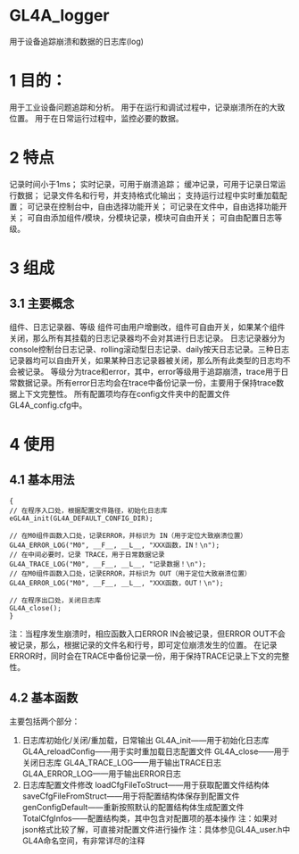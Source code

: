 # GL4A_logger
用于设备追踪崩溃和数据的日志库(log)
# 1 目的：
  用于工业设备问题追踪和分析。
  用于在运行和调试过程中，记录崩溃所在的大致位置。
  用于在日常运行过程中，监控必要的数据。
# 2 特点
记录时间小于1ms；
实时记录，可用于崩溃追踪；
缓冲记录，可用于记录日常运行数据；
记录文件名和行号，并支持格式化输出；
支持运行过程中实时重加载配置；
可记录在控制台中，自由选择功能开关；
可记录在文件中，自由选择功能开关；
可自由添加组件/模块，分模块记录，模块可自由开关；
可自由配置日志等级。
# 3 组成
## 3.1 主要概念
组件、日志记录器、等级
组件可由用户增删改，组件可自由开关，如果某个组件关闭，那么所有其挂载的日志记录器均不会对其进行日志记录。
日志记录器分为console控制台日志记录、rolling滚动型日志记录、daily按天日志记录。三种日志记录器均可以自由开关，如果某种日志记录器被关闭，那么所有此类型的日志均不会被记录。
等级分为trace和error，其中，error等级用于追踪崩溃，trace用于日常数据记录。所有error日志均会在trace中备份记录一份，主要用于保持trace数据上下文完整性。
所有配置项均存在config文件夹中的配置文件GL4A_config.cfg中。
# 4 使用

## 4.1 基本用法
~~~
{
// 在程序入口处，根据配置文件路径，初始化日志库
eGL4A_init(GL4A_DEFAULT_CONFIG_DIR);

// 在M0组件函数入口处，记录ERROR，并标识为 IN（用于定位大致崩溃位置）
GL4A_ERROR_LOG("M0", __F__, __L__, "XXX函数，IN！\n");
// 在中间必要时，记录 TRACE，用于日常数据记录
GL4A_TRACE_LOG("M0", __F__, __L__, "记录数据！\n");
// 在M0组件函数入口处，记录ERROR，并标识为 OUT（用于定位大致崩溃位置）
GL4A_ERROR_LOG("M0", __F__, __L__, "XXX函数，OUT！\n");

// 在程序出口处，关闭日志库
GL4A_close();
}
~~~
注：当程序发生崩溃时，相应函数入口ERROR IN会被记录，但ERROR OUT不会被记录，那么，根据记录的文件名和行号，即可定位崩溃发生的位置。
在记录ERROR时，同时会在TRACE中备份记录一份，用于保持TRACE记录上下文的完整性。
## 4.2 基本函数
主要包括两个部分：
1.	日志库初始化/关闭/重加载，日常输出
GL4A_init——用于初始化日志库
GL4A_reloadConfig——用于实时重加载日志配置文件
GL4A_close——用于关闭日志库
GL4A_TRACE_LOG——用于输出TRACE日志
GL4A_ERROR_LOG——用于输出ERROR日志
2.	日志库配置文件修改
loadCfgFileToStruct——用于获取配置文件结构体
saveCfgFileFromStruct——用于将配置结构体保存到配置文件
genConfigDefault——重新按照默认的配置结构体生成配置文件
TotalCfgInfos——配置结构类，其中包含对配置项的基本操作
注：如果对json格式比较了解，可直接对配置文件进行操作
注：具体参见GL4A_user.h中GL4A命名空间，有非常详尽的注释 
